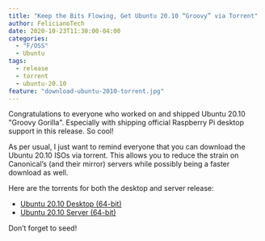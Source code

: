 ```yaml
---
title: "Keep the Bits Flowing, Get Ubuntu 20.10 “Groovy” via Torrent"
author: FelicianoTech
date: 2020-10-23T11:30:00-04:00
categories:
  - "F/OSS"
  - Ubuntu
tags:
  - release
  - torrent
  - ubuntu-20.10
feature: "download-ubuntu-2010-torrent.jpg"
---
```

Congratulations to everyone who worked on and shipped Ubuntu 20.10 "Groovy Gorilla".
Especially with shipping official Raspberry Pi desktop support in this release.
So cool!

As per usual, I just want to remind everyone that you can download the Ubuntu 20.10 ISOs via torrent.
This allows you to reduce the strain on Canonical’s (and their mirror) servers while possibly being a faster download as well.

Here are the torrents for both the desktop and server release:

- [Ubuntu 20.10 Desktop (64-bit)][1] 
- [Ubuntu 20.10 Server (64-bit)][2]
  
Don’t forget to seed!

[1]: http://releases.ubuntu.com/20.10/ubuntu-20.10-desktop-amd64.iso.torrent
[2]: http://releases.ubuntu.com/20.10/ubuntu-20.10-live-server-amd64.iso.torrent
